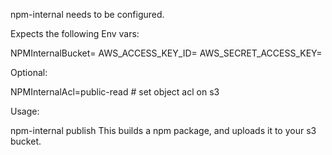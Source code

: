 npm-internal needs to be configured.

Expects the following Env vars:

  NPMInternalBucket=<s3bucket>
  AWS_ACCESS_KEY_ID=<key>
  AWS_SECRET_ACCESS_KEY=<secret>

Optional:

  NPMInternalAcl=public-read  # set object acl on s3

Usage:

npm-internal publish
  This builds a npm package, and uploads it to your s3 bucket.
